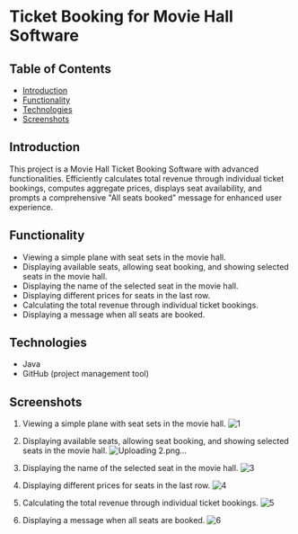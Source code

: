 # Ticket Booking for Movie Hall Software

## Table of Contents

- [Introduction](#introduction)
- [Functionality](#functionality)
- [Technologies](#technologies)
- [Screenshots](#screenshots)

## Introduction

This project is a Movie Hall Ticket Booking Software with advanced functionalities. Efficiently calculates total revenue through individual ticket bookings, computes aggregate prices, displays seat availability, and prompts a comprehensive "All seats booked" message for enhanced user experience.

## Functionality
- Viewing a simple plane with seat sets in the movie hall.
- Displaying available seats, allowing seat booking, and showing selected seats in the movie hall.
- Displaying the name of the selected seat in the movie hall.
- Displaying different prices for seats in the last row.
- Calculating the total revenue through individual ticket bookings.
- Displaying a message when all seats are booked.

## Technologies
- Java 
- GitHub (project management tool)
  
## Screenshots

1. Viewing a simple plane with seat sets in the movie hall.
![1](https://github.com/Sumesh8/Ticket_booking_software_for_movie_hall/assets/107548452/2920222b-9d4d-45b2-8b3c-de45a97a6881)

2.  Displaying available seats, allowing seat booking, and showing selected seats in the movie hall.
![Uploading 2.png…]()

3. Displaying the name of the selected seat in the movie hall.
![3](https://github.com/Sumesh8/Ticket_booking_software_for_movie_hall/assets/107548452/33a7204e-6c29-4eb9-9ed5-31259bbd5bfa)

4. Displaying different prices for seats in the last row.
![4](https://github.com/Sumesh8/Ticket_booking_software_for_movie_hall/assets/107548452/ae7dd0ae-6d21-4ad0-af37-4ebbfda5ede0)

5. Calculating the total revenue through individual ticket bookings.
![5](https://github.com/Sumesh8/Ticket_booking_software_for_movie_hall/assets/107548452/7d99e25e-69eb-425f-979b-790c2ece42a0)

6. Displaying a message when all seats are booked.
![6](https://github.com/Sumesh8/Ticket_booking_software_for_movie_hall/assets/107548452/a3f4a90a-1bb7-4968-af26-442c8823e7e0)


